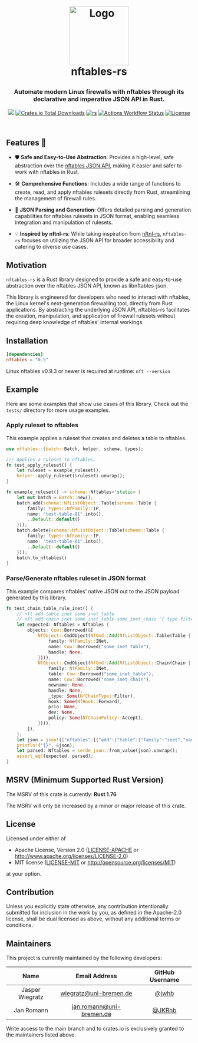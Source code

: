 <h1>
<p align="center">
  <a href="README.md">
    <img src="https://avatars.githubusercontent.com/u/74997251?s=400&u=72b0315c726d0b2e0a85d7da71cfc18ce8fb0d14&v=4" alt="Logo" width="160" height="160">
  </a>
  <br>nftables-rs
</h1>

<h3 align='center'> Automate modern Linux firewalls with nftables through its declarative and imperative JSON API in Rust. </h3>

<!-- primary badges -------------------------------------->
<p align="center">
  <!-- version -->
  <a href="https://crates.io/crates/nftables"><img src='https://img.shields.io/crates/v/nftables.svg' /></a>
  <!-- downloads -->
  <a href="https://crates.io/crates/nftables"><img alt="Crates.io Total Downloads" src="https://img.shields.io/crates/d/nftables"></a>
  <!-- docs.io -->
  <a href="https://docs.rs/nftables/latest/nftables/"><img alt="rs" src="https://img.shields.io/badge/docs.rs-nftables-green.svg"></a>
  <!-- actions: rust -->
  <a href="https://github.com/namib-project/nftables-rs/actions/workflows/rust.yml"><img alt="Actions Workflow Status" src="https://github.com/namib-project/nftables-rs/actions/workflows/rust.yml/badge.svg"></a>
  <!-- license -->
  <a href="LICENSE-MIT"><img alt="License" src="https://img.shields.io/crates/l/nftables.svg"></a>
</p>
<br/>

## Features 🌟

- 🛡️ **Safe and Easy-to-Use Abstraction**: Provides a high-level, safe abstraction over the [nftables JSON API](https://manpages.debian.org/testing/libnftables1/libnftables-json.5.en.html), making it easier and safer to work with nftables in Rust.

- 🛠️ **Comprehensive Functions**: Includes a wide range of functions to create, read, and apply nftables rulesets directly from Rust, streamlining the management of firewall rules.

- 📄 **JSON Parsing and Generation**: Offers detailed parsing and generation capabilities for nftables rulesets in JSON format, enabling seamless integration and manipulation of rulesets.

- 💡 **Inspired by nftnl-rs**: While taking inspiration from [nftnl-rs](https://github.com/mullvad/nftnl-rs), `nftables-rs` focuses on utilizing the JSON API for broader accessibility and catering to diverse use cases.

## Motivation

`nftables-rs` is a Rust library designed to provide a safe and easy-to-use abstraction over the nftables JSON API, known as libnftables-json. 

This library is engineered for developers who need to interact with nftables, the Linux kernel's next-generation firewalling tool, directly from Rust applications.
By abstracting the underlying JSON API, nftables-rs facilitates the creation, manipulation, and application of firewall rulesets without requiring deep knowledge of nftables' internal workings.

## Installation

```toml
[dependencies]
nftables = "0.5"
```

Linux nftables v0.9.3 or newer is required at runtime: `nft --version`

## Example

Here are some examples that show use cases of this library.
Check out the `tests/` directory for more usage examples.

### Apply ruleset to nftables

This example applies a ruleset that creates and deletes a table to nftables.

```rust
use nftables::{batch::Batch, helper, schema, types};

/// Applies a ruleset to nftables.
fn test_apply_ruleset() {
    let ruleset = example_ruleset();
    helper::apply_ruleset(&ruleset).unwrap();
}

fn example_ruleset() -> schema::Nftables<'static> {
    let mut batch = Batch::new();
    batch.add(schema::NfListObject::Table(schema::Table {
        family: types::NfFamily::IP,
        name: "test-table-01".into(),
        ..Default::default()
    }));
    batch.delete(schema::NfListObject::Table(schema::Table {
        family: types::NfFamily::IP,
        name: "test-table-01".into(),
        ..Default::default()
    }));
    batch.to_nftables()
}
```

### Parse/Generate nftables ruleset in JSON format

This example compares nftables' native JSON out to the JSON payload generated by this library.

```rust
fn test_chain_table_rule_inet() {
    // nft add table inet some_inet_table
    // nft add chain inet some_inet_table some_inet_chain '{ type filter hook forward priority 0; policy accept; }'
    let expected: Nftables = Nftables {
        objects: Cow::Borrowed(&[
            NfObject::CmdObject(NfCmd::Add(NfListObject::Table(Table {
                family: NfFamily::INet,
                name: Cow::Borrowed("some_inet_table"),
                handle: None,
            }))),
            NfObject::CmdObject(NfCmd::Add(NfListObject::Chain(Chain {
                family: NfFamily::INet,
                table: Cow::Borrowed("some_inet_table"),
                name: Cow::Borrowed("some_inet_chain"),
                newname: None,
                handle: None,
                _type: Some(NfChainType::Filter),
                hook: Some(NfHook::Forward),
                prio: None,
                dev: None,
                policy: Some(NfChainPolicy::Accept),
            }))),
        ]),
    };
    let json = json!({"nftables":[{"add":{"table":{"family":"inet","name":"some_inet_table"}}},{"add":{"chain":{"family":"inet","table":"some_inet_table","name":"some_inet_chain","type":"filter","hook":"forward","policy":"accept"}}}]});
    println!("{}", &json);
    let parsed: Nftables = serde_json::from_value(json).unwrap();
    assert_eq!(expected, parsed);
}
```

## MSRV (Minimum Supported Rust Version)

The MSRV of this crate is currently: **Rust 1.76**

The MSRV will only be increased by a minor or major release of this crate.

## License

Licensed under either of

* Apache License, Version 2.0
  ([LICENSE-APACHE](LICENSE-APACHE) or http://www.apache.org/licenses/LICENSE-2.0)
* MIT license
  ([LICENSE-MIT](LICENSE-MIT) or http://opensource.org/licenses/MIT)

at your option.

## Contribution

Unless you explicitly state otherwise, any contribution intentionally submitted
for inclusion in the work by you, as defined in the Apache-2.0 license, shall be
dual licensed as above, without any additional terms or conditions.

## Maintainers

This project is currently maintained by the following developers:

|       Name       |      Email Address       |                GitHub Username               |
|:----------------:|:------------------------:|:--------------------------------------------:|
| Jasper Wiegratz  | wiegratz@uni-bremen.de   |       [@jwhb](https://github.com/jwhb)       |
| Jan Romann       | jan.romann@uni-bremen.de |      [@JKRhb](https://github.com/JKRhb)      |

Write access to the main branch and to crates.io is exclusively granted to the maintainers listed above.
